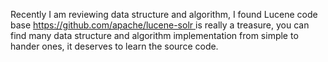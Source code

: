 Recently I am reviewing data structure and algorithm, I found Lucene code base  [https://github.com/apache/lucene-solr ](https://github.com/apache/lucene-solr) is really a treasure, you can find many data structure and algorithm implementation from simple to hander ones, it deserves to learn the source code.